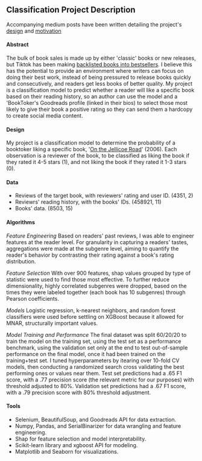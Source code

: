 ## Classification Project Description
Accompanying medium posts have been written detailing the project's [design](https://medium.com/@laura.waggaman/turning-backlisted-books-into-bestsellers-5d06e40c3362?source=friends_link&sk=0f2282a4e71ce9bf7f57f610d916ccac) and [motivation](https://medium.com/@laura.waggaman/one-way-tiktok-and-data-science-can-help-improve-the-book-industry-b9c4cc427f7b?source=friends_link&sk=6e0ccbac4ab1ae110ba9ee59658facd3)
#### Abstract
The bulk of book sales is made up by either 'classic' books or new releases, but Tiktok has been making [backlisted books into bestsellers](https://www.economist.com/books-and-arts/2021/11/06/booktok-has-passion-and-enormous-marketing-power). I believe this has the potential to provide an environment where writers can focus on doing their best work, instead of being pressured to release books quickly and consecutively, and readers get less books of better quality. My project is a classification model to predict whether a reader will like a specific book based on their reading history, so an author can use the model and a 'BookToker's Goodreads profile (linked in their bios) to select those most likely to give their book a positive rating so they can send them a hardcopy to create social media content.

#### Design
My project is a classification model to determine the probability of a booktoker liking a specific book, '[On the Jellicoe Road](https://www.goodreads.com/book/show/1162022.On_the_Jellicoe_Road)' (2006). Each observation is a reviewer of the book, to be classified as liking the book if they rated it 4-5 stars (1), and not liking the book if they rated it 1-3 stars (0).

#### Data
- Reviews of the target book, with reviewers' rating and user ID. (4351, 2)
- Reviewrs' reading history, with the books' IDs. (458921, 11)
- Books' data. (8503, 15)
#### Algorithms
*Feature Engineering*
Based on readers' past reviews, I was able to engineer features at the reader level. For granularity in capturing a readers' tastes, aggregations were made at the subgenre level, aiming to quantify the reader's behavior by contrasting their rating against a book's rating distribution.

*Feature Selection*
With over 900 features, shap values grouped by type of statistic were used to find those most effective.
To further reduce dimensionality, highly correlated subgenres were dropped, based on the times they were labeled together (each book has 10 subgenres) through Pearson coefficients.

*Models*
Logistic regression, k-nearest neighbors, and random forest classifiers were used before settling on XGBoost because it allowed for MNAR, structurally important values. 

*Model Training and Performance*
The final dataset was split 60/20/20 to train the model on the training set, using the test set as a performance benchmark, using the validation set only at the end to test out-of-sample performance on the final model, once it had been trained on the training+test set. I tuned hyperparameters by itearing over 10-fold CV models, then conducting a randomized search cross validating the best performing ones or values near them.
Test set predictions had a .65 F1 score, with a .77 precision score (the relevant metric for our purposes) with threshold adjusted to 80%.
Validation set predictions had a .67 F1 score, with a .79 precision score with 80% threshold adjustment.

#### Tools
- Selenium, BeautifulSoup, and Goodreads API for data extraction. 
- Numpy, Pandas, and SerialBinarizer for data wrangling and feature engineering.
- Shap for feature selection and model interpretability.
- Scikit-learn library and xgboost API for modeling.
- Matplotlib and Seaborn for visualizations.